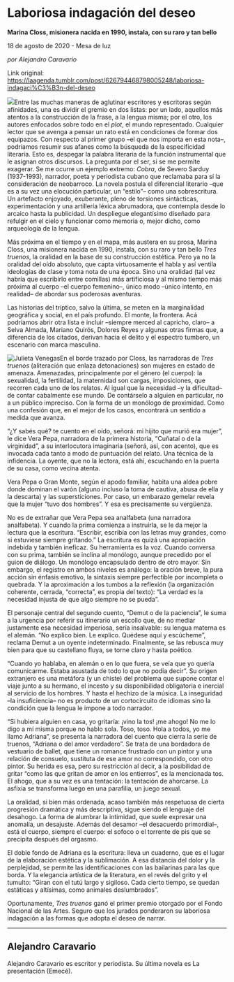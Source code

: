 # Laboriosa indagación del deseo

**Marina Closs, misionera nacida en 1990, instala, con su raro y tan bello**

18 de agosto de 2020 - Mesa de luz

_por Alejandro Caravario_

Link original: https://laagenda.tumblr.com/post/626794468798005248/laboriosa-indagaci%C3%B3n-del-deseo

![](https://64.media.tumblr.com/647e64d2ab42ffcde95932055feebde5/68d9af89521a0e9e-da/s500x750/d460a1e2657c2d277c082acad9b736f12a7dace0.jpg)Entre las muchas maneras de aglutinar escritores y escritoras según afinidades, una es dividir el gremio en dos listas: por un lado, aquellos más atentos a la construcción de la frase, a la lengua misma; por el otro, los autores enfocados sobre todo en el *plot*, el mundo representado. Cualquier lector que se avenga a pensar un rato está en condiciones de formar dos equipazos. Con respecto al primer grupo –el que nos importa en esta nota–, podríamos resumir sus afanes como la búsqueda de la especificidad literaria. Esto es, despegar la palabra literaria de la función instrumental que le asignan otros discursos. La pregunta por el ser, si se me permite exagerar. Se me ocurre un ejemplo extremo: *Cobra*, de Severo Sarduy (1937-1993), narrador, poeta y periodista cubano que reclamaba para sí la consideración de neobarroco. La novela postula el diferencial literario –que es a su vez una elocución particular, un “estilo”– como una sobrescritura. Un artefacto enjoyado, exuberante, pleno de torsiones sintácticas, experimentación y una artillería léxica abrumadora, que contempla desde lo arcaico hasta la publicidad. Un despliegue elegantísimo diseñado para refulgir en el cielo y funcionar como memoria o, mejor dicho, como arqueología de la lengua. 

Más próxima en el tiempo y en el mapa, más austera en su prosa, Marina Closs, una misionera nacida en 1990, instala, con su raro y tan bello *Tres truenos*, la oralidad en la base de su construcción estética. Pero ya no la oralidad del oído absoluto, que capta virtuosamente el habla y así ventila ideologías de clase y toma nota de una época. Sino una oralidad (tal vez habría que escribirlo entre comillas) más artificiosa y al mismo tiempo más próxima al cuerpo –el cuerpo femenino–, único modo –único intento, en realidad– de abordar sus poderosas aventuras. 

Las historias del tríptico, salvo la última, se meten en la marginalidad geográfica y social, en el país profundo. El monte, la frontera. Acá podríamos abrir otra lista e incluir –siempre merced al capricho, claro– a Selva Almada, Mariano Quirós, Dolores Reyes y algunas otras firmas que, a diferencia de los citados, derivan hacia el delito y el espectro tumbero, un escenario con marca masculina. 

![Julieta Venegas](https://64.media.tumblr.com/301e6a50626b3a4265e0d44f16eaaac9/68d9af89521a0e9e-08/s250x400/5f92e4401ed9206ddf8ceb5e4f663a20d3ff8ab6.jpg)En el borde trazado por Closs, las narradoras de *Tres truenos* (aliteración que enlaza detonaciones) son mujeres en estado de amenaza. Amenazadas, principalmente por el género (el cuerpo): la sexualidad, la fertilidad, la maternidad son cargas, imposiciones, que recorren cada uno de los relatos. Al igual que la necesidad –y la dificultad– de contar cabalmente ese mundo. De contárselo a alguien en particular, no a un público impreciso. Con la forma de un monólogo de proximidad. Como una confesión que, en el mejor de los casos, encontrará un sentido a medida que avanza. 

“¿Y sabés qué? te cuento en el oído, señorá: mi hijito que murió era mujer”, le dice Vera Pepa, narradora de la primera historia, “Cuñataí o de la virginidad”, a su interlocutora imaginaria (señorá, así, con acento), que es invocada cada  tanto a modo de puntuación del relato. Una técnica de la infidencia. La oyente, que no la lectora, está ahí, escuchando en la puerta de su casa, como vecina atenta. 

Vera Pepa o Gran Monte, según el apodo familiar, habita una aldea pobre donde dominan el varón (alguno incluso la toma de cautiva, abusa de ella y la descarta) y las supersticiones. Por caso, un embarazo gemelar revela que la mujer “tuvo dos hombres”. Y esa es precisamente su vergüenza. 

No es de extrañar que Vera Pepa sea analfabeta (una narradora analfabeta). Y cuando la prima comienza a instruirla, se le da mejor la lectura que la escritura. “Escribir, escribía con las letras muy grandes, como si estuviese siempre gritando.” La escritura es quizá una apropiación indebida y también ineficaz. Su herramienta es la voz. Cuando conversa con su prima, también se inclina al monólogo, aunque precedido por el guion de diálogo. Un monólogo encapsulado dentro de otro mayor. Sin embargo, el registro en ambos niveles es análogo: la oración breve, la pura acción sin énfasis emotivo, la sintaxis siempre perfectible por incompleta o quebrada. Y la aproximación a los tumbos a la reflexión (la organización coherente, cerrada, “correcta”, es propia del texto): “La verdad es la necesidad injusta de que algo siempre no se pueda”.   

El personaje central del segundo cuento, “Demut o de la paciencia”, le suma a la urgencia por referir su itinerario un escollo que, de no mediar justamente esa necesidad imperiosa, sería insalvable: su lengua materna es el alemán. “No explico bien. Le explico. Quédese aquí y escúcheme”, reclama Demut a un oyente indeterminado. Finalmente, se las rebusca muy bien para que su castellano fluya, se torne claro y hasta poético. 

“Cuando yo hablaba, en alemán o en lo que fuera, se veía que yo quería comunicarme. Estaba asustada de todo lo que no podía decir”. Su origen extranjero es una metáfora (y un chiste) del problema que supone contar el viaje junto a su hermano, el incesto y su disponibilidad obligatoria e inercial al servicio de los hombres. Y hasta el hechizo de la música. La inseguridad –la insuficiencia– no es producto de un cortocircuito de idiomas sino la condición que la lengua le impone a todo narrador. 

“Si hubiera alguien en casa, yo gritaría: ¡vino la tos! ¡me ahogo! No me lo digo a mí misma porque no hablo sola. Toso, toso. Hola a todos, yo me llamo Adriana”, se presenta la narradora del cuento que cierra la serie de truenos, “Adriana o del amor verdadero”. Se trata de una bordadora de vestuario de ballet, que tiene un romance frustrado con un pintor y una relación de consuelo, sustituta de ese amor no correspondido, con otro pintor. Su herida es esa, pero su restricción al decir, a la posibilidad de gritar “como las que gritan de amor en los entierros”, es la mencionada tos. El ahogo, que a su vez es una tentación: la tentación de ahorcarse. La asfixia se transforma luego en una parafilia, un juego sexual. 

La oralidad, si bien más ordenada, acaso también más respetuosa de cierta progresión dramática y más descriptiva, sigue siendo el lenguaje del desahogo. La forma de alumbrar la intimidad, que suele expresar una anomalía, un desajuste. Además del desamor –el desacuerdo primordial–, está el cuerpo, siempre el cuerpo: el sofoco o el torrente de pis que se precipita después del orgasmo. 

El doble fondo de Adriana es la escritura: lleva un cuaderno, que es el lugar de la elaboración estética y la sublimación. A esa distancia del dolor y la perplejidad, se permite las identificaciones con las bailarinas para las que borda. Y la elegancia artística de la literatura, en el revés del grito y el tumulto: “Giran con el tutú largo y sigiloso. Cada cierto tiempo, se quedan estáticas y altísimas, como animales deslumbrados”. 

Oportunamente, *Tres truenos* ganó el primer premio otorgado por el Fondo Nacional de las Artes. Seguro que los jurados ponderaron su laboriosa indagación a las formas que adopta el deseo de narrar. 

  




---

Alejandro Caravario
-------------------

 Alejandro Caravario es escritor y periodista. Su última novela es La presentación (Emecé).
 

